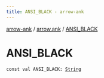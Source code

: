 ```yaml
---
title: ANSI_BLACK - arrow-ank
---
```


[arrow-ank](../index.html) / [arrow.ank](index.html) / [ANSI_BLACK](./-a-n-s-i_-b-l-a-c-k.html)

# ANSI_BLACK

`const val ANSI_BLACK: `[`String`](https://kotlinlang.org/api/latest/jvm/stdlib/kotlin/-string/index.html)